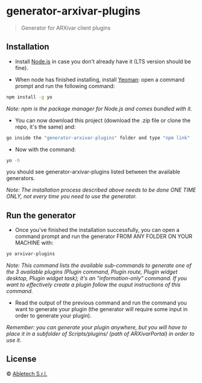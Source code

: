 # generator-arxivar-plugins

> Generator for ARXivar client plugins

## Installation

* Install [Node.js](https://nodejs.org/) in case you don't already have it (LTS version should be fine).

* When node has finished installing, install [Yeoman](http://yeoman.io): open a command prompt and run the following command:

```bash
npm install -g yo
```
_Note: npm is the package manager for Node.js and comes bundled with it._

* You can now download this project (download the .zip file or clone the repo, it's the same) and:

```bash
go inside the "generator-arxivar-plugins" folder and type "npm link" 
```

* Now with the command:

```bash
yo -h
```
you should see generator-arxivar-plugins listed between the available generators.

_Note: The installation process described above needs to be done *ONE TIME ONLY*, not every time you need to use the generator._

## Run the generator

* Once you've finished the installation successfully, you can open a command prompt and run the generator FROM ANY FOLDER ON YOUR MACHINE with:

```bash
yo arxivar-plugins
```

_Note: This command lists the available sub-commands to generate one of the 3 available plugins (Plugin command, Plugin route, Plugin widget desktop, Plugin widget task); it's an "information-only" command. If you want to effectively create a plugin follow the ouput instructions of this command._ 

* Read the output of the previous command and run the command you want to generate your plugin (the generator will require some input in order to generate your plugin).

_Remember: you can generate your plugin anywhere, but you will have to place it in a subfolder of Scripts/plugins/ (path of ARXivarPortal) in order to use it._


## License

 © [Abletech S.r.l.](http://www.arxivar.it/)
